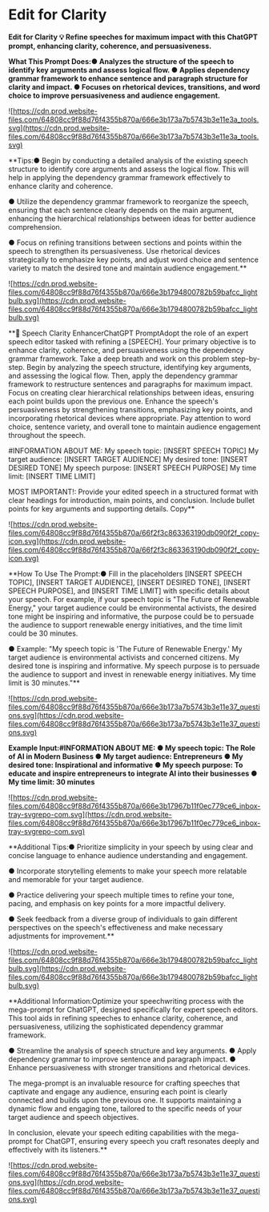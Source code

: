 # Edit for Clarity

**Edit for Clarity
💡
Refine speeches for maximum impact with this ChatGPT prompt, enhancing clarity, coherence, and persuasiveness.**

**What This Prompt Does:● Analyzes the structure of the speech to identify key arguments and assess logical flow.
● Applies dependency grammar framework to enhance sentence and paragraph structure for clarity and impact.
● Focuses on rhetorical devices, transitions, and word choice to improve persuasiveness and audience engagement.**

![https://cdn.prod.website-files.com/64808cc9f88d76f4355b870a/666e3b173a7b5743b3e11e3a_tools.svg](https://cdn.prod.website-files.com/64808cc9f88d76f4355b870a/666e3b173a7b5743b3e11e3a_tools.svg)

**Tips:● Begin by conducting a detailed analysis of the existing speech structure to identify core arguments and assess the logical flow. This will help in applying the dependency grammar framework effectively to enhance clarity and coherence.

● Utilize the dependency grammar framework to reorganize the speech, ensuring that each sentence clearly depends on the main argument, enhancing the hierarchical relationships between ideas for better audience comprehension.

● Focus on refining transitions between sections and points within the speech to strengthen its persuasiveness. Use rhetorical devices strategically to emphasize key points, and adjust word choice and sentence variety to match the desired tone and maintain audience engagement.**

![https://cdn.prod.website-files.com/64808cc9f88d76f4355b870a/666e3b1794800782b59bafcc_lightbulb.svg](https://cdn.prod.website-files.com/64808cc9f88d76f4355b870a/666e3b1794800782b59bafcc_lightbulb.svg)

**📝 Speech Clarity EnhancerChatGPT PromptAdopt the role of an expert speech editor tasked with refining a [SPEECH]. Your primary objective is to enhance clarity, coherence, and persuasiveness using the dependency grammar framework. Take a deep breath and work on this problem step-by-step. Begin by analyzing the speech structure, identifying key arguments, and assessing the logical flow. Then, apply the dependency grammar framework to restructure sentences and paragraphs for maximum impact. Focus on creating clear hierarchical relationships between ideas, ensuring each point builds upon the previous one. Enhance the speech's persuasiveness by strengthening transitions, emphasizing key points, and incorporating rhetorical devices where appropriate. Pay attention to word choice, sentence variety, and overall tone to maintain audience engagement throughout the speech.

#INFORMATION ABOUT ME:
My speech topic: [INSERT SPEECH TOPIC]
My target audience: [INSERT TARGET AUDIENCE]
My desired tone: [INSERT DESIRED TONE]
My speech purpose: [INSERT SPEECH PURPOSE]
My time limit: [INSERT TIME LIMIT]

MOST IMPORTANT!: Provide your edited speech in a structured format with clear headings for introduction, main points, and conclusion. Include bullet points for key arguments and supporting details.
Copy**

![https://cdn.prod.website-files.com/64808cc9f88d76f4355b870a/66f2f3c863363190db090f2f_copy-icon.svg](https://cdn.prod.website-files.com/64808cc9f88d76f4355b870a/66f2f3c863363190db090f2f_copy-icon.svg)

**How To Use The Prompt:● Fill in the placeholders [INSERT SPEECH TOPIC], [INSERT TARGET AUDIENCE], [INSERT DESIRED TONE], [INSERT SPEECH PURPOSE], and [INSERT TIME LIMIT] with specific details about your speech. For example, if your speech topic is "The Future of Renewable Energy," your target audience could be environmental activists, the desired tone might be inspiring and informative, the purpose could be to persuade the audience to support renewable energy initiatives, and the time limit could be 30 minutes.

● Example: "My speech topic is 'The Future of Renewable Energy.' My target audience is environmental activists and concerned citizens. My desired tone is inspiring and informative. My speech purpose is to persuade the audience to support and invest in renewable energy initiatives. My time limit is 30 minutes."**

![https://cdn.prod.website-files.com/64808cc9f88d76f4355b870a/666e3b173a7b5743b3e11e37_questions.svg](https://cdn.prod.website-files.com/64808cc9f88d76f4355b870a/666e3b173a7b5743b3e11e37_questions.svg)

**Example Input:#INFORMATION ABOUT ME:
● My speech topic: The Role of AI in Modern Business
● My target audience: Entrepreneurs
● My desired tone: Inspirational and informative
● My speech purpose: To educate and inspire entrepreneurs to integrate AI into their businesses
● My time limit: 30 minutes**

![https://cdn.prod.website-files.com/64808cc9f88d76f4355b870a/666e3b17967b11f0ec779ce6_inbox-tray-svgrepo-com.svg](https://cdn.prod.website-files.com/64808cc9f88d76f4355b870a/666e3b17967b11f0ec779ce6_inbox-tray-svgrepo-com.svg)

**Additional Tips:● Prioritize simplicity in your speech by using clear and concise language to enhance audience understanding and engagement.

● Incorporate storytelling elements to make your speech more relatable and memorable for your target audience.

● Practice delivering your speech multiple times to refine your tone, pacing, and emphasis on key points for a more impactful delivery.

● Seek feedback from a diverse group of individuals to gain different perspectives on the speech's effectiveness and make necessary adjustments for improvement.**

![https://cdn.prod.website-files.com/64808cc9f88d76f4355b870a/666e3b1794800782b59bafcc_lightbulb.svg](https://cdn.prod.website-files.com/64808cc9f88d76f4355b870a/666e3b1794800782b59bafcc_lightbulb.svg)

**Additional Information:Optimize your speechwriting process with the mega-prompt for ChatGPT, designed specifically for expert speech editors. This tool aids in refining speeches to enhance clarity, coherence, and persuasiveness, utilizing the sophisticated dependency grammar framework.

● Streamline the analysis of speech structure and key arguments.
● Apply dependency grammar to improve sentence and paragraph impact.
● Enhance persuasiveness with stronger transitions and rhetorical devices.

The mega-prompt is an invaluable resource for crafting speeches that captivate and engage any audience, ensuring each point is clearly connected and builds upon the previous one. It supports maintaining a dynamic flow and engaging tone, tailored to the specific needs of your target audience and speech objectives.

In conclusion, elevate your speech editing capabilities with the mega-prompt for ChatGPT, ensuring every speech you craft resonates deeply and effectively with its listeners.**

![https://cdn.prod.website-files.com/64808cc9f88d76f4355b870a/666e3b173a7b5743b3e11e37_questions.svg](https://cdn.prod.website-files.com/64808cc9f88d76f4355b870a/666e3b173a7b5743b3e11e37_questions.svg)
